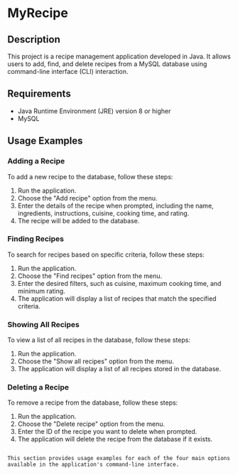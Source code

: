 # MyRecipe
## Description
This project is a recipe management application developed in Java. It allows users to add, find, and delete recipes from a MySQL database using command-line interface (CLI) interaction.

## Requirements
* Java Runtime Environment (JRE) version 8 or higher
* MySQL 


## Usage Examples

### Adding a Recipe
To add a new recipe to the database, follow these steps:
1. Run the application.
2. Choose the "Add recipe" option from the menu.
3. Enter the details of the recipe when prompted, including the name, ingredients, instructions, cuisine, cooking time, and rating.
4. The recipe will be added to the database.

### Finding Recipes
To search for recipes based on specific criteria, follow these steps:
1. Run the application.
2. Choose the "Find recipes" option from the menu.
3. Enter the desired filters, such as cuisine, maximum cooking time, and minimum rating.
4. The application will display a list of recipes that match the specified criteria.

### Showing All Recipes
To view a list of all recipes in the database, follow these steps:
1. Run the application.
2. Choose the "Show all recipes" option from the menu.
3. The application will display a list of all recipes stored in the database.

### Deleting a Recipe
To remove a recipe from the database, follow these steps:
1. Run the application.
2. Choose the "Delete recipe" option from the menu.
3. Enter the ID of the recipe you want to delete when prompted.
4. The application will delete the recipe from the database if it exists.
```

This section provides usage examples for each of the four main options available in the application's command-line interface.

